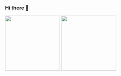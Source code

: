 ### Hi there 👋

<!--
**flashomer/flashomer** is a ✨ _special_ ✨ repository because its `README.md` (this file) appears on your GitHub profile.

Here are some ideas to get you started:

- 🔭 I’m currently working on ...
- 🌱 I’m currently learning ...
- 👯 I’m looking to collaborate on ...
- 🤔 I’m looking for help with ...
- 💬 Ask me about ...
- 📫 How to reach me: ...
- 😄 Pronouns: ...
- ⚡ Fun fact: ...
- theme algolia 
-->


<a href="https://github.com/AVS1508">
  <img height="180em" src="https://github-readme-stats.vercel.app/api?username=flashomer&theme=vue&show_icons=true" />
  <img height="180em" src="https://github-readme-stats.vercel.app/api/top-langs/?username=flashomer&theme=vue&layout=compact" />
</a>
